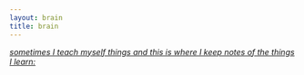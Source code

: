 ```yaml
---
layout: brain
title: brain
---
```


<u><i>sometimes I teach myself things and this is where I keep notes of the things I learn:<u/><i/>

<br/>


